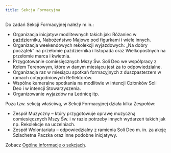 ```yaml
---
title: Sekcja Formacyjna
---
```

Do zadań Sekcji Formacyjnej należy m.in.:
- Organizacja inicjatyw modlitewnych takich jak: Różaniec w październiku, Nabożeństwo Majowe pod figurkami i wiele innych.
- Organizacja weekendowych rekolekcji wyjazdowych: „Na dobry początek” na przełomie października i listopada oraz Wielkopostnych na przełomie marca i kwietnia.
- Przygotowanie comiesięcznych Mszy Św. Soli Deo we współpracy z Kołem Terenowym, które w danym miesiącu jest za to odpowiedzialne.
- Organizacja raz w miesiącu spotkań formacyjnych z duszpasterzem w ramach cotygodniowych Reflektorów.
- Wspólne kameralne spotkania na modlitwie w intencji Członków Soli Deo i w intencji Stowarzyszenia.
- Organizowanie wyjazdów na Lednicę itp.


Poza tzw. sekcją właściwą, w Sekcji Formacyjnej działa kilka Zespołów:
- Zespół Muzyczny – który przygotowuje oprawę muzyczną comiesięcznych Mszy Św. i w razie potrzeby innych wydarzeń takich jak np. Rekolekcje na uczelniach.
- Zespół Wolontariatu – odpowiedzialny z ramienia Soli Deo m. in. za akcję Szlachetna Paczka oraz inne podobne inicjatywy.


Zobacz [Ogólne informacje o sekcjach](/o-nas/sekcje).